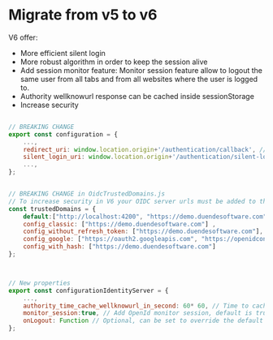 ﻿# Migrate from v5 to v6

V6 offer:
- More efficient silent login 
- More robust algorithm in order to keep the session alive
- Add session monitor feature: Monitor session feature allow to logout the same user from all tabs and from all websites where the user is logged to.
- Authority wellknowurl response can be cached inside sessionStorage
- Increase security

```javascript

// BREAKING CHANGE
export const configuration = {
    ...,
    redirect_uri: window.location.origin+'/authentication/callback', // now this callback must be declared to your OIDC server, manage callback information after login
    silent_login_uri: window.location.origin+'/authentication/silent-login-in', // new property optional but necessary for a working silent signin, route that trigger silent signin
    ...,
};


// BREAKING CHANGE in OidcTrustedDomains.js
// To increase security in V6 your OIDC server urls must be added to the trusted domains
const trustedDomains = {
    default:["http://localhost:4200", "https://demo.duendesoftware.com"],
    config_classic: ["https://demo.duendesoftware.com"] ,
    config_without_refresh_token: ["https://demo.duendesoftware.com"],
    config_google: ["https://oauth2.googleapis.com", "https://openidconnect.googleapis.com"],
    config_with_hash: ["https://demo.duendesoftware.com"]
};



```

```javascript

// New properties    
export const configurationIdentityServer = {
    ...,
    authority_time_cache_wellknowurl_in_second: 60* 60, // Time to cache in second of openid wellknowurl, default is 1 hour
    monitor_session:true, // Add OpenId monitor session, default is true (more information https://openid.net/specs/openid-connect-session-1_0.html)
    onLogout: Function // Optional, can be set to override the default behavior, this function is triggered when user is logout from another tab
};

```
